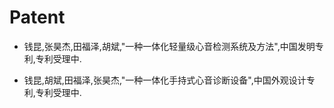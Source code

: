 # Patent
* 钱昆,张昊杰,田福泽,胡斌,"一种一体化轻量级心音检测系统及方法",中国发明专利,专利受理中.

* 钱昆,胡斌,田福泽,张昊杰,"一种一体化手持式心音诊断设备",中国外观设计专利,专利受理中.